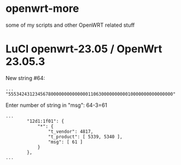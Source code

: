 # openwrt-more

some of my scripts and other OpenWRT related stuff


# LuCI openwrt-23.05 / OpenWrt 23.05.3
New string #64:
```
...
"55534243123456780000000000000011063000000000010000000000000000"
```

Enter number of string in "msg":  64-3=61
```
...
		"12d1:1f01": {
			"*": {
				"t_vendor": 4817,
				"t_product": [ 5339, 5340 ],
				"msg": [ 61 ]
			}
		},
...
```
